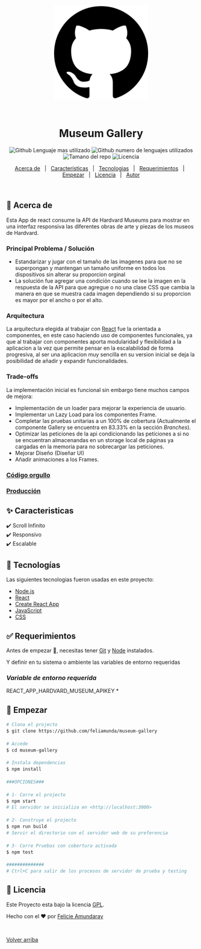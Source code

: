 <div align="center" id="top"> 
  <img src="./.github/GithubIcon.png" alt="Museum Gallery" width=250 />

  &#xa0;
</div>

<h1 align="center">Museum Gallery</h1>

<p align="center">
  <img alt="Github Lenguaje mas utilizado" src="https://img.shields.io/github/languages/top/feliamunda/museum-gallery?color=56BEB8">

  <img alt="Github numero de lenguajes utilizados" src="https://img.shields.io/github/languages/count/feliamunda/museum-gallery?color=56BEB8">

  <img alt="Tamano del repo" src="https://img.shields.io/github/repo-size/feliamunda/museum-gallery?color=56BEB8">

  <img alt="Licencia" src="https://img.shields.io/github/license/feliamunda/museum-gallery?color=56BEB8">
</p>

<p align="center">
  <a href="#dart-about">Acerca de</a> &#xa0; | &#xa0; 
  <a href="#sparkles-features">Características</a> &#xa0; | &#xa0;
  <a href="#rocket-technologies">Tecnologias</a> &#xa0; | &#xa0;
  <a href="#white_check_mark-requirements">Requerimientos</a> &#xa0; | &#xa0;
  <a href="#checkered_flag-starting">Empezar</a> &#xa0; | &#xa0;
  <a href="#memo-license">Licencia</a> &#xa0; | &#xa0;
  <a href="https://github.com/feliamunda" target="_blank">Autor</a>
</p>

<br>

## :dart: Acerca de ##

Esta App de react consume la API de Hardvard Museums para mostrar en una interfaz responsiva las diferentes obras de arte y piezas de los museos de Hardvard.

### Principal Problema / Solución
- Estandarizar y jugar con el tamaño de las imagenes para que no se superpongan y mantengan un tamaño uniforme en todos los dispositivos sin alterar su proporcion orginal
- La solución fue agregar una condición cuando se lee la imagen en la respuesta de la API para que agregue o no una clase CSS que cambia la manera en que se muestra cada imagen dependiendo si su proporcion es mayor por el ancho o por el alto.

### Arquitectura
La arquitectura elegida al trabajar con [React](https://pt-br.reactjs.org/) fue la orientada a componentes, en este caso haciendo uso de componentes funcionales, ya que al trabajar con componentes aporta modularidad y flexibilidad a la aplicacion a la vez que permite pensar en la escalabilidad de forma progresiva, al ser una aplicacion muy sencilla en su version inicial se deja la posibilidad de añadir y expandir funcionalidades.

### Trade-offs
La implementación inicial es funcional sin embargo tiene muchos campos de mejora:
- Implementación de un loader para mejorar la experiencia de usuario.
- Implementar un Lazy Load para los componentes Frame.
- Completar las pruebas unitarias a un 100% de cobertura (Actualmente el componente Gallery se encuentra en 83.33% en la sección *Branches*).
- Optimizar las peticiones de la api condicionando las peticiones a si no se encuentran almacenandas en un storage local de páginas ya cargadas en la memoria para no sobrecargar las peticiones.
- Mejorar Diseño (Diseñar UI)
- Añadir animaciones a los Frames.

### [Código orgullo](https://github.com/feliamunda/museum-gallery/blob/master/src/library/components/Gallery/Gallery.js)

### [Producción](https://feliamunda.github.io/museum-gallery/)
## :sparkles: Caracteristicas ##

:heavy_check_mark: Scroll Infinito\
:heavy_check_mark: Responsivo\
:heavy_check_mark: Escalable

## :rocket: Tecnologías ##

Las siguientes tecnologias fueron usadas en este proyecto:

- [Node.js](https://nodejs.org/en/)
- [React](https://pt-br.reactjs.org/)
- [Create React App](https://facebook.github.io/create-react-app/docs/getting-started)
- [JavaScript](https://developer.mozilla.org/es/docs/Web/JavaScript)
- [CSS](https://www.w3schools.com/css/)

## :white_check_mark: Requerimientos ##

Antes de empezar :checkered_flag:, necesitas tener [Git](https://git-scm.com) y [Node](https://nodejs.org/en/) instalados.

Y definir en tu sistema o ambiente las variables de entorno requeridas
### *Variable de entorno requerida*
REACT_APP_HARDVARD_MUSEUM_APIKEY *

## :checkered_flag: Empezar ##

```bash
# Clona el projecto
$ git clone https://github.com/feliamunda/museum-gallery

# Accede
$ cd museum-gallery

# Instala dependencias 
$ npm install

###OPCIONES###

# 1- Corre el projecto
$ npm start
# El servidor se inicializa en <http://localhost:3000>

# 2- Construye el projecto
$ npm run build
# Servir el directorio con el servidor web de su preferencia

# 3- Corre Pruebas con cobertura activada
$ npm test

##############
# Ctrl+C para salir de los procesos de servidor de prueba y testing
```

## :memo: Licencia ##

Este Proyecto esta bajo la licencia [GPL](LICENSE.md).


Hecho con el :heart: por <a href="https://github.com/feliamunda" target="_blank">Felicie Amundaray</a>

&#xa0;

<a href="#top">Volver arriba</a>

